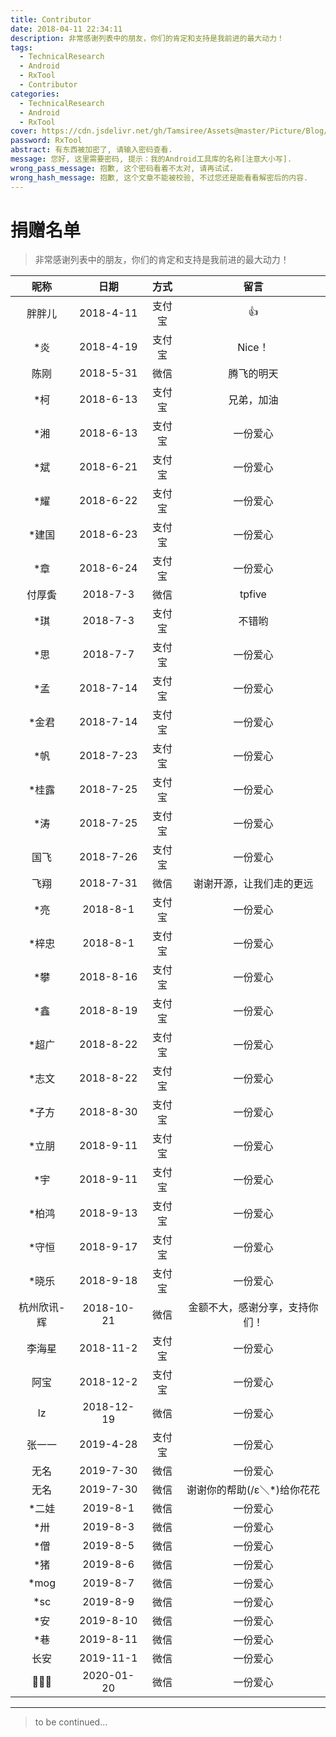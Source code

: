```yaml
---
title: Contributor
date: 2018-04-11 22:34:11
description: 非常感谢列表中的朋友，你们的肯定和支持是我前进的最大动力！
tags:
  - TechnicalResearch
  - Android
  - RxTool
  - Contributor
categories:
  - TechnicalResearch
  - Android
  - RxTool
cover: https://cdn.jsdelivr.net/gh/Tamsiree/Assets@master/Picture/Blog/Cover/wallhaven-73l29v.jpg
password: RxTool
abstract: 有东西被加密了, 请输入密码查看.
message: 您好, 这里需要密码, 提示：我的Android工具库的名称[注意大小写].
wrong_pass_message: 抱歉, 这个密码看着不太对, 请再试试.
wrong_hash_message: 抱歉, 这个文章不能被校验, 不过您还是能看看解密后的内容.
---
```

# 捐赠名单

> 非常感谢列表中的朋友，你们的肯定和支持是我前进的最大动力！

|    昵称     |    日期    |  方式  |              留言              |
|:-----------:|:----------:|:------:|:------------------------------:|
|   胖胖儿    | 2018-4-11  | 支付宝 |               👍               |
|     *炎     | 2018-4-19  | 支付宝 |             Nice！             |
|    陈刚     | 2018-5-31  |  微信  |           腾飞的明天           |
|     *柯     | 2018-6-13  | 支付宝 |           兄弟，加油           |
|     *湘     | 2018-6-13  | 支付宝 |            一份爱心            |
|     *斌     | 2018-6-21  | 支付宝 |            一份爱心            |
|     *耀     | 2018-6-22  | 支付宝 |            一份爱心            |
|    *建国    | 2018-6-23  | 支付宝 |            一份爱心            |
|     *章     | 2018-6-24  | 支付宝 |            一份爱心            |
|   付厚夤    |  2018-7-3  |  微信  |             tpfive             |
|     *琪     |  2018-7-3  | 支付宝 |             不错哟             |
|     *思     |  2018-7-7  | 支付宝 |            一份爱心            |
|     *孟     | 2018-7-14  | 支付宝 |            一份爱心            |
|    *金君    | 2018-7-14  | 支付宝 |            一份爱心            |
|     *帆     | 2018-7-23  | 支付宝 |            一份爱心            |
|    *桂露    | 2018-7-25  | 支付宝 |            一份爱心            |
|     *涛     | 2018-7-25  | 支付宝 |            一份爱心            |
|    国飞     | 2018-7-26  | 支付宝 |            一份爱心            |
|    飞翔     | 2018-7-31  |  微信  |    谢谢开源，让我们走的更远    |
|     *亮     |  2018-8-1  | 支付宝 |            一份爱心            |
|    *梓忠    |  2018-8-1  | 支付宝 |            一份爱心            |
|     *攀     | 2018-8-16  | 支付宝 |            一份爱心            |
|     *鑫     | 2018-8-19  | 支付宝 |            一份爱心            |
|    *超广    | 2018-8-22  | 支付宝 |            一份爱心            |
|    *志文    | 2018-8-22  | 支付宝 |            一份爱心            |
|    *子方    | 2018-8-30  | 支付宝 |            一份爱心            |
|    *立朋    | 2018-9-11  | 支付宝 |            一份爱心            |
|     *宇     | 2018-9-11  | 支付宝 |            一份爱心            |
|    *柏鸿    | 2018-9-13  | 支付宝 |            一份爱心            |
|    *守恒    | 2018-9-17  | 支付宝 |            一份爱心            |
|    *晓乐    | 2018-9-18  | 支付宝 |            一份爱心            |
| 杭州欣讯-辉 | 2018-10-21 |  微信  | 金额不大，感谢分享，支持你们！ |
|   李海星    | 2018-11-2  | 支付宝 |            一份爱心            |
|    阿宝     | 2018-12-2  | 支付宝 |            一份爱心            |
|     lz      | 2018-12-19 |  微信  |            一份爱心            |
|   张一一    | 2019-4-28  | 支付宝 |            一份爱心            |
|    无名     | 2019-7-30  |  微信  |            一份爱心            |
|    无名     | 2019-7-30  |  微信  |  谢谢你的帮助(/ε＼*)给你花花   |
|    *二娃    |  2019-8-1  |  微信  |            一份爱心            |
|     *卅     |  2019-8-3  |  微信  |            一份爱心            |
|     *僧     |  2019-8-5  |  微信  |            一份爱心            |
|     *猪     |  2019-8-6  |  微信  |            一份爱心            |
|    *mog     |  2019-8-7  |  微信  |            一份爱心            |
|     *sc     |  2019-8-9  |  微信  |            一份爱心            |
|     *安     | 2019-8-10  |  微信  |            一份爱心            |
|     *巷     | 2019-8-11  |  微信  |            一份爱心            |
|    长安     | 2019-11-1  |  微信  |            一份爱心            |
|   🌇🚢📣    | 2020-01-20 |  微信  |            一份爱心            |

---
> to be continued...
